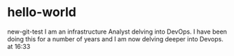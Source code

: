 # hello-world
new-git-test
I am an infrastructure Analyst delving into DevOps.
I have been doing this for a number of years and I am now delving deeper into Devops.
at 16:33
